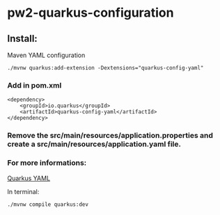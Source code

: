 # pw2-quarkus-configuration

## Install:

Maven YAML configuration
```
./mvnw quarkus:add-extension -Dextensions="quarkus-config-yaml"
```

### Add in pom.xml

```
<dependency>
    <groupId>io.quarkus</groupId>
    <artifactId>quarkus-config-yaml</artifactId>
</dependency>
```

### Remove the src/main/resources/application.properties and create a src/main/resources/application.yaml file.

### For more informations:
[Quarkus YAML](https://quarkus.io/guides/config-yaml)

In terminal:
```
./mvnw compile quarkus:dev
```

